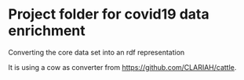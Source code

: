 # Project folder for covid19 data enrichment

Converting the core data set into an rdf representation

It is using a cow as converter from https://github.com/CLARIAH/cattle.

